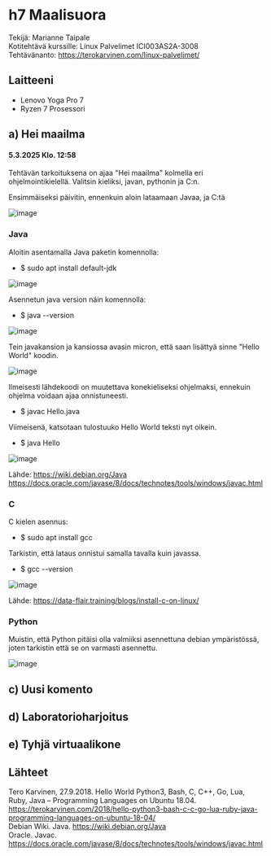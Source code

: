 # h7 Maalisuora

Tekijä: Marianne Taipale   
Kotitehtävä kurssille: Linux Palvelimet ICI003AS2A-3008  
Tehtävänanto: https://terokarvinen.com/linux-palvelimet/   

## Laitteeni
- Lenovo Yoga Pro 7
- Ryzen 7 Prosessori

## a) Hei maailma
#### 5.3.2025 Klo. 12:58

Tehtävän tarkoituksena on ajaa "Hei maailma" kolmella eri ohjelmointikielellä. Valitsin kieliksi, javan, pythonin ja C:n. 

Ensimmäiseksi päivitin, ennenkuin aloin lataamaan Javaa, ja C:tä 

![image](https://github.com/user-attachments/assets/3271765a-dd01-4a4f-b03b-932f505b0c95)

### Java 

Aloitin asentamalla Java paketin komennolla:

- $ sudo apt install default-jdk

![image](https://github.com/user-attachments/assets/57fba0d1-c37f-4358-a888-410e12568b69)

Asennetun java version näin komennolla: 

- $ java --version

![image](https://github.com/user-attachments/assets/8b04319d-c80a-4275-8554-fbf20798325c)

Tein javakansion ja kansiossa avasin micron, että saan lisättyä sinne "Hello World" koodin. 

![image](https://github.com/user-attachments/assets/6cb56ea3-bde4-48a4-8bf3-19f4dd6d8895)

Ilmeisesti lähdekoodi on muutettava konekieliseksi ohjelmaksi, ennekuin ohjelma voidaan ajaa onnistuneesti. 

- $ javac Hello.java

Viimeisenä, katsotaan tulostuuko Hello World teksti nyt oikein.

- $ java Hello

![image](https://github.com/user-attachments/assets/c8122eee-dd67-4017-9ac0-2b350afe2c79)

Lähde: https://wiki.debian.org/Java  
https://docs.oracle.com/javase/8/docs/technotes/tools/windows/javac.html 

### C 

C kielen asennus: 

- $ sudo apt install gcc

Tarkistin, että lataus onnistui samalla tavalla kuin javassa. 

- $ gcc --version

![image](https://github.com/user-attachments/assets/724755a1-3e60-431d-a9f6-fd4a3f44e04d)

Lähde: https://data-flair.training/blogs/install-c-on-linux/

### Python

Muistin, että Python pitäisi olla valmiiksi asennettuna debian ympäristössä, joten tarkistin että se on varmasti asennettu. 

![image](https://github.com/user-attachments/assets/43e3c429-a4ad-4e0a-ab0d-f2d10ccbfd7c)


## c) Uusi komento

## d) Laboratorioharjoitus

## e) Tyhjä virtuaalikone

## Lähteet
Tero Karvinen, 27.9.2018. Hello World Python3, Bash, C, C++, Go, Lua, Ruby, Java – Programming Languages on Ubuntu 18.04. https://terokarvinen.com/2018/hello-python3-bash-c-c-go-lua-ruby-java-programming-languages-on-ubuntu-18-04/   
Debian Wiki. Java. https://wiki.debian.org/Java  
Oracle. Javac. https://docs.oracle.com/javase/8/docs/technotes/tools/windows/javac.html

